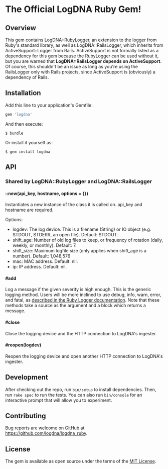 # The Official LogDNA Ruby Gem!

## Overview

This gem contains LogDNA::RubyLogger, an extension to the logger from Ruby's standard library, as well as LogDNA::RailsLogger, which inherits from ActiveSupport::Logger from Rails. ActiveSupport is not formally listed as a dependency for this gem because the RubyLogger can be used without it, but you are warned that **LogDNA::RailsLogger depends on ActiveSupport**. Of course, this shouldn't be an issue as long as you're using the RailsLogger only with Rails projects, since ActiveSupport is (obviously) a dependency of Rails.

## Installation

Add this line to your application's Gemfile:

```ruby
gem 'logdna'
```

And then execute:

    $ bundle

Or install it yourself as:

    $ gem install logdna

## API

### Shared by LogDNA::RubyLogger and LogDNA::RailsLogger

#### ::new(api_key, hostname, options = {})

Instantiates a new instance of the class it is called on. api_key and hostname are required.

Options:
* logdev: The log device. This is a filename (String) or IO object (e.g. STDOUT, STDERR, an open file). Default: STDOUT.
* shift_age: Number of old log files to keep, or frequency of rotation (daily, weekly, or monthly). Default: 7.
* shift_size: Maximum logfile size (only applies when shift_age is a number). Default: 1,048,576
* mac: MAC address. Default: nil.
* ip: IP address. Default: nil.

#### \#add

Log a message if the given severity is high enough. This is the generic logging method. Users will be more inclined to use debug, info, warn, error, and fatal, as [described in the Ruby Logger documentation](https://ruby-doc.org/stdlib-2.3.0/libdoc/logger/rdoc/Logger.html). Note that these methods take a source as the argument and a block which returns a message.

#### \#close

Close the logging device and the HTTP connection to LogDNA's ingester.

#### \#reopen(logdev)

Reopen the logging device and open another HTTP connection to LogDNA's ingester.

## Development

After checking out the repo, run `bin/setup` to install dependencies. Then, run `rake spec` to run the tests. You can also run `bin/console` for an interactive prompt that will allow you to experiment.

## Contributing

Bug reports are welcome on GitHub at https://github.com/logdna/logdna_ruby.

## License

The gem is available as open source under the terms of the [MIT License](http://opensource.org/licenses/MIT).

